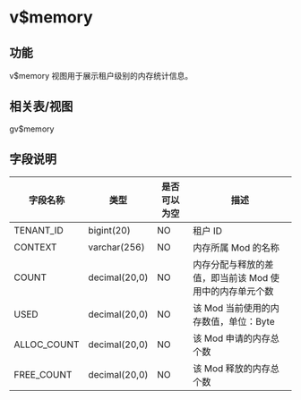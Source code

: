 v$memory 
=============================



功能 
-----------

v$memory 视图用于展示租户级别的内存统计信息。

相关表/视图 
---------------

gv$memory

字段说明 
-------------



|  **字段名称**   |    **类型**     | **是否可以为空** |             **描述**             |
|-------------|---------------|------------|--------------------------------|
| TENANT_ID   | bigint(20)    | NO         | 租户 ID                          |
| CONTEXT     | varchar(256)  | NO         | 内存所属 Mod 的名称                   |
| COUNT       | decimal(20,0) | NO         | 内存分配与释放的差值，即当前该 Mod 使用中的内存单元个数 |
| USED        | decimal(20,0) | NO         | 该 Mod 当前使用的内存数值，单位：Byte        |
| ALLOC_COUNT | decimal(20,0) | NO         | 该 Mod 申请的内存总个数                 |
| FREE_COUNT  | decimal(20,0) | NO         | 该 Mod 释放的内存总个数                 |


